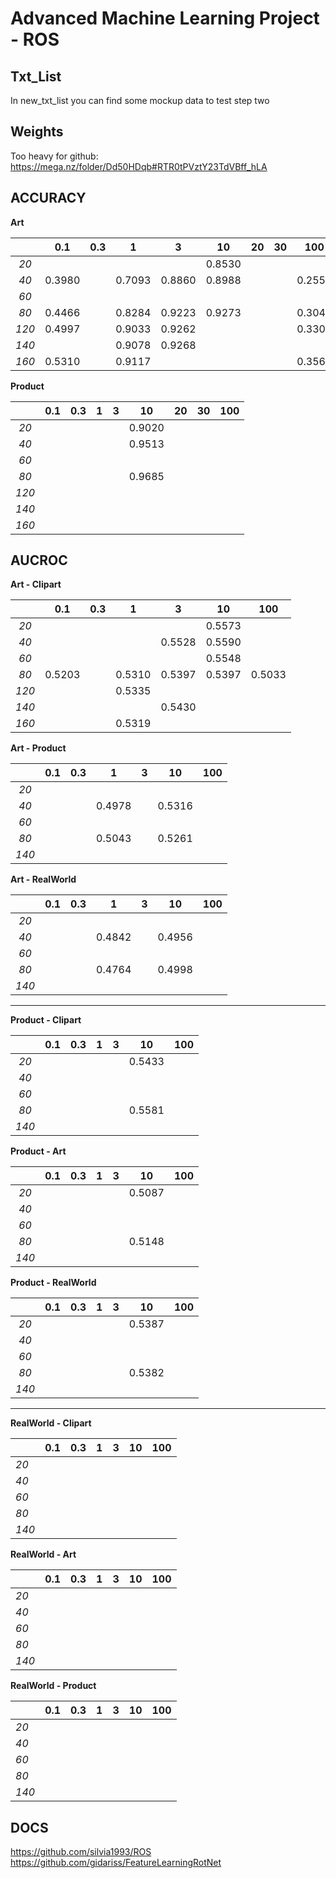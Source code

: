 # Advanced Machine Learning Project - ROS

## Txt_List

In new_txt_list you can find some mockup data to test step two

## Weights

Too heavy for github: https://mega.nz/folder/Dd50HDqb#RTR0tPVztY23TdVBff_hLA

## ACCURACY

**Art**

|       | 0.1    | 0.3 | 1      | 3      | 10     | **20** | 30  | 100    |
|:-----:|:------:|:---:|:------:|:------:|:------:|:------:|:---:|:------:|
| *20*  |        |     |        |        | 0.8530 |        |     |        |
| *40*  | 0.3980 |     | 0.7093 | 0.8860 | 0.8988 |        |     | 0.2554 |
| *60*  |        |     |        |        |        |        |     |        |
| *80*  | 0.4466 |     | 0.8284 | 0.9223 | 0.9273 |        |     | 0.3046 |
| *120* | 0.4997 |     | 0.9033 | 0.9262 |        |        |     | 0.3309 |
| *140* |        |     | 0.9078 | 0.9268 |        |        |     |        |
| *160* | 0.5310 |     | 0.9117 |        |        |        |     | 0.3566 |

**Product**

|       | 0.1 | 0.3 | 1   | 3   | 10     | **20** | 30  | 100 |
|:-----:|:---:|:---:|:---:|:---:|:------:|:------:|:---:|:---:|
| *20*  |     |     |     |     | 0.9020 |        |     |     |
| *40*  |     |     |     |     | 0.9513 |        |     |     |
| *60*  |     |     |     |     |        |        |     |     |
| *80*  |     |     |     |     | 0.9685 |        |     |     |
| *120* |     |     |     |     |        |        |     |     |
| *140* |     |     |     |     |        |        |     |     |
| *160* |     |     |     |     |        |        |     |     |

## AUCROC

**Art - Clipart**

|       | 0.1    | 0.3 | 1      | 3      | 10     | 100    |
|:-----:|:------:|:---:|:------:|:------:|:------:|:------:|
| *20*  |        |     |        |        | 0.5573 |        |
| *40*  |        |     |        | 0.5528 | 0.5590 |        |
| *60*  |        |     |        |        | 0.5548 |        |
| *80*  | 0.5203 |     | 0.5310 | 0.5397 | 0.5397 | 0.5033 |
| *120* |        |     | 0.5335 |        |        |        |
| *140* |        |     |        | 0.5430 |        |        |
| *160* |        |     | 0.5319 |        |        |        |

**Art - Product**

|       | 0.1 | 0.3 | 1      | 3   | 10     | 100 |
|:-----:|:---:|:---:|:------:|:---:|:------:|:---:|
| *20*  |     |     |        |     |        |     |
| *40*  |     |     | 0.4978 |     | 0.5316 |     |
| *60*  |     |     |        |     |        |     |
| *80*  |     |     | 0.5043 |     | 0.5261 |     |
| *140* |     |     |        |     |        |     |

**Art - RealWorld**

|       | 0.1 | 0.3 | 1      | 3   | 10     | 100 |
|:-----:| --- | --- |:------:| --- |:------:| --- |
| *20*  |     |     |        |     |        |     |
| *40*  |     |     | 0.4842 |     | 0.4956 |     |
| *60*  |     |     |        |     |        |     |
| *80*  |     |     | 0.4764 |     | 0.4998 |     |
| *140* |     |     |        |     |        |     |

---

**Product - Clipart**

|       | 0.1 | 0.3 | 1   | 3   | 10     | 100 |
|:-----:| --- | --- |:---:| --- |:------:| --- |
| *20*  |     |     |     |     | 0.5433 |     |
| *40*  |     |     |     |     |        |     |
| *60*  |     |     |     |     |        |     |
| *80*  |     |     |     |     | 0.5581 |     |
| *140* |     |     |     |     |        |     |

**Product - Art**

|       | 0.1 | 0.3 | 1   | 3   | 10     | 100 |
|:-----:| --- | --- |:---:| --- |:------:| --- |
| *20*  |     |     |     |     | 0.5087 |     |
| *40*  |     |     |     |     |        |     |
| *60*  |     |     |     |     |        |     |
| *80*  |     |     |     |     | 0.5148 |     |
| *140* |     |     |     |     |        |     |

**Product - RealWorld**

|       | 0.1 | 0.3 | 1   | 3   | 10     | 100 |
|:-----:| --- | --- |:---:| --- |:------:|:---:|
| *20*  |     |     |     |     | 0.5387 |     |
| *40*  |     |     |     |     |        |     |
| *60*  |     |     |     |     |        |     |
| *80*  |     |     |     |     | 0.5382 |     |
| *140* |     |     |     |     |        |     |

---

**RealWorld - Clipart**

|       | 0.1 | 0.3 | 1   | 3   | 10  | 100 |
| ----- | --- | --- | --- | --- | --- | --- |
| *20*  |     |     |     |     |     |     |
| *40*  |     |     |     |     |     |     |
| *60*  |     |     |     |     |     |     |
| *80*  |     |     |     |     |     |     |
| *140* |     |     |     |     |     |     |

**RealWorld - Art**

|       | 0.1 | 0.3 | 1   | 3   | 10  | 100 |
| ----- | --- | --- | --- | --- | --- | --- |
| *20*  |     |     |     |     |     |     |
| *40*  |     |     |     |     |     |     |
| *60*  |     |     |     |     |     |     |
| *80*  |     |     |     |     |     |     |
| *140* |     |     |     |     |     |     |

**RealWorld - Product**

|       | 0.1 | 0.3 | 1   | 3   | 10  | 100 |
| ----- | --- | --- | --- | --- | --- | --- |
| *20*  |     |     |     |     |     |     |
| *40*  |     |     |     |     |     |     |
| *60*  |     |     |     |     |     |     |
| *80*  |     |     |     |     |     |     |
| *140* |     |     |     |     |     |     |

## DOCS

https://github.com/silvia1993/ROS
https://github.com/gidariss/FeatureLearningRotNet
